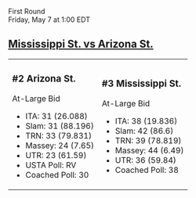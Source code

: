 First Round  
Friday, May 7 at 1:00 EDT
## [Mississippi St. vs Arizona St.](https://www.ncaa.com/game/5833677) 

<table><tr><td>  

### #2 Arizona St.  

At-Large Bid  
- ITA: 31 (26.088)  
- Slam: 31 (88.196)  
- TRN: 33 (79.831)  
- Massey: 24 (7.65)  
- UTR: 23 (61.59)  
- USTA Poll: RV  
- Coached Poll: 30  

</td><td>  

### #3 Mississippi St.  

At-Large Bid  
- ITA: 38 (19.836)  
- Slam: 42 (86.6)  
- TRN: 39 (78.819)  
- Massey: 44 (6.49)  
- UTR: 36 (59.84)  
- Coached Poll: 38  

</td></tr></table>  